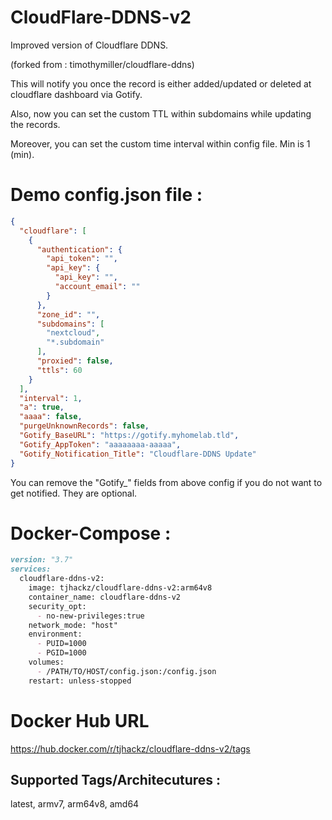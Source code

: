 # CloudFlare-DDNS-v2

Improved version of Cloudflare DDNS. 

(forked from : timothymiller/cloudflare-ddns)

This will notify you once the record is either added/updated or deleted at cloudflare dashboard via Gotify.

Also, now you can set the custom TTL within subdomains while updating the records. 

Moreover, you can set the custom time interval within config file. Min is 1 (min).

# Demo config.json file : 

```json
{
  "cloudflare": [
    {
      "authentication": {
        "api_token": "",
        "api_key": {
          "api_key": "",
          "account_email": ""
        }
      },
      "zone_id": "",
      "subdomains": [
        "nextcloud",
        "*.subdomain"
      ],
      "proxied": false,
      "ttls": 60
    }
  ],
  "interval": 1,
  "a": true,
  "aaaa": false,
  "purgeUnknownRecords": false,
  "Gotify_BaseURL": "https://gotify.myhomelab.tld",
  "Gotify_AppToken": "aaaaaaaa-aaaaa",
  "Gotify_Notification_Title": "Cloudflare-DDNS Update"
}
```

You can remove the "Gotify_" fields from above config if you do not want to get notified.
They are optional.



# Docker-Compose :

```markdown 
version: "3.7"
services:
  cloudflare-ddns-v2:
    image: tjhackz/cloudflare-ddns-v2:arm64v8
    container_name: cloudflare-ddns-v2
    security_opt:
      - no-new-privileges:true
    network_mode: "host"
    environment:
      - PUID=1000
      - PGID=1000
    volumes:
      - /PATH/TO/HOST/config.json:/config.json
    restart: unless-stopped
```

# Docker Hub URL 
https://hub.docker.com/r/tjhackz/cloudflare-ddns-v2/tags

## Supported Tags/Architecutures :
latest, armv7, arm64v8, amd64






